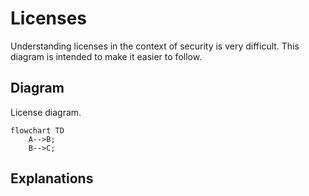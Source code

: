 # Licenses

Understanding licenses in the context of security is very difficult.  This diagram is intended to make it easier to follow.

## Diagram

License diagram.

```mermaid
flowchart TD
    A-->B;
    B-->C;
```

## Explanations

